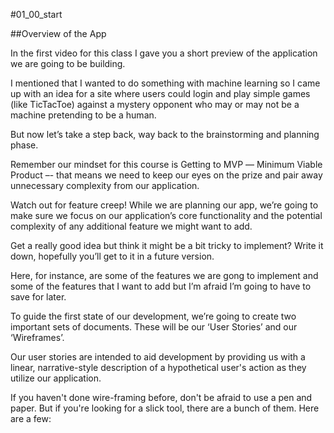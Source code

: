 #01_00_start

##Overview of the App


In the first video for this class I gave you a short preview of the application we are going to be building.

I mentioned that I wanted to do something with machine learning so I came up with an idea for a site where users could login and play simple games (like TicTacToe) against a mystery opponent who may or may not be a machine pretending to be a human.

But now let’s take a step back, way back to the brainstorming and planning phase.

Remember our mindset for this course is Getting to MVP –– Minimum Viable Product –- that means we need to keep our eyes on the prize and pair away unnecessary complexity from our application.

Watch out for feature creep! While we are planning our app, we’re going to make sure we focus on our application’s core functionality and the potential complexity of any additional feature we might want to add.

Get a really good idea but think it might be a bit tricky to implement? Write it down, hopefully you’ll get to it in a future version.

Here, for instance, are some of the features we are gong to implement and some of the features that I want to add but I’m afraid I’m going to have to save for later.

[](slides/01_00.001.jpeg)

To guide the first state of our development, we’re going to create two important sets of documents. These will be our ‘User Stories’ and our ‘Wireframes’.

Our user stories are intended to aid development by providing us with a linear, narrative-style description of a hypothetical user's action as they utilize our application.

[](slides/01_00.002.jpeg)

[](slides/01_00.003.jpeg)

[](slides/01_00.004.jpeg)

[](slides/01_00.005.jpeg)

[](slides/01_00.006.jpeg)

[](slides/01_00.007.jpeg)

[](slides/01_00.008.jpeg)

[](slides/01_00.009.jpeg)

If you haven't done wire-framing before, don't be afraid to use a pen and paper. But if you're looking for a slick tool, there are a bunch of them. Here are a few:

[](slides/01_00.010.jpeg)
